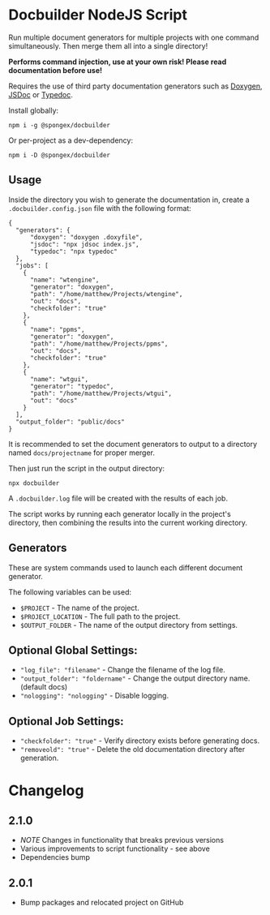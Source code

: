 # Docbuilder NodeJS Script

Run multiple document generators for multiple projects with one command simultaneously.  Then merge them all into a single directory!

__Performs command injection, use at your own risk!  Please read documentation before use!__

Requires the use of third party documentation generators such as [Doxygen](https://www.doxygen.nl/index.html), [JSDoc](https://jsdoc.app/) or [Typedoc](https://typedoc.org/).

Install globally:
```
npm i -g @spongex/docbuilder
```

Or per-project as a dev-dependency:
```
npm i -D @spongex/docbuilder
```

## Usage

Inside the directory you wish to generate the documentation in, create a `.docbuilder.config.json` file with the following format:
```
{
  "generators": {
      "doxygen": "doxygen .doxyfile",
      "jsdoc": "npx jdsoc index.js",
      "typedoc": "npx typedoc"
  },
  "jobs": [
    {
      "name": "wtengine",
      "generator": "doxygen",
      "path": "/home/matthew/Projects/wtengine",
      "out": "docs",
      "checkfolder": "true"
    },
    {
      "name": "ppms",
      "generator": "doxygen",
      "path": "/home/matthew/Projects/ppms",
      "out": "docs",
      "checkfolder": "true"
    },
    {
      "name": "wtgui",
      "generator": "typedoc",
      "path": "/home/matthew/Projects/wtgui",
      "out": "docs"
    }
  ],
  "output_folder": "public/docs"
}
```

It is recommended to set the document generators to output to a directory named `docs/projectname` for proper merger.

Then just run the script in the output directory:
```
npx docbuilder
```

A `.docbuilder.log` file will be created with the results of each job.

The script works by running each generator locally in the project's directory, then combining the results into the current working directory.

## Generators
These are system commands used to launch each different document generator.

The following variables can be used:
- `$PROJECT` - The name of the project.
- `$PROJECT_LOCATION` - The full path to the project.
- `$OUTPUT_FOLDER` - The name of the output directory from settings.

## Optional Global Settings:
- `"log_file": "filename"` - Change the filename of the log file.
- `"output_folder": "foldername"` - Change the output directory name. (default docs)
- `"nologging": "nologging"` - Disable logging.

## Optional Job Settings:
- `"checkfolder": "true"` - Verify directory exists before generating docs.
- `"removeold": "true"` - Delete the old documentation directory after generation.

# Changelog

## 2.1.0
- *NOTE* Changes in functionality that breaks previous versions
- Various improvements to script functionality - see above
- Dependencies bump

## 2.0.1
- Bump packages and relocated project on GitHub
